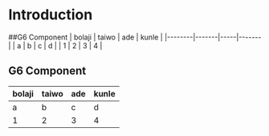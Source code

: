# Introduction

##G6 Component
| bolaji | taiwo | ade | kunle |
|--------|-------|-----|-------|
| a      | b     | c   | d     |
| 1      | 2     | 3   | 4     |

## G6 Component

| bolaji | taiwo | ade | kunle |
|--------|-------|-----|-------|
| a      | b     | c   | d     |
| 1      | 2     | 3   | 4     |

